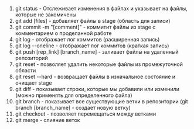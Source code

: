 1. git status - Отслеживает изменения в файлах и указывает на файлы, которые не закомичены
2. git add [files] - добавляет файлы в stage (область для записи)
3. git commit -m "[comment]" - коммитит файлы из stage с комментарием о проделанной работе
4. git log - отображает лог коммитов (расширенная запись)
5. git log --oneline - отображает лог коммитов (краткая запись)
6. git push [rep_link] [branch_name] - заливает файлы на удаленный репозиторий
7. git reset - позволяет удалить некоторые файлы из промежуточной области
8. git reset --hard - возвращает файлы в изначальное состояние и очищает stage
9. git diff - показывает строки, которые мы добавили или изменили (можно применять для определенного файла)
10. git branch - показывает все существующие ветки в репозитории (git branch [branch_name] - создает новую ветку)
11. git checkout - позволяет перемещаться между ветками
12. git merge - слияние веток
